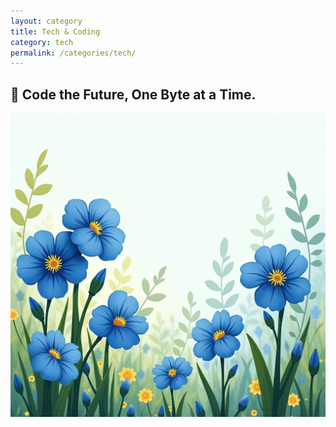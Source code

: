 ```yaml
---
layout: category
title: Tech & Coding
category: tech
permalink: /categories/tech/
---
```

## 📐 Code the Future, One Byte at a Time.

![alt text](image-1.png)